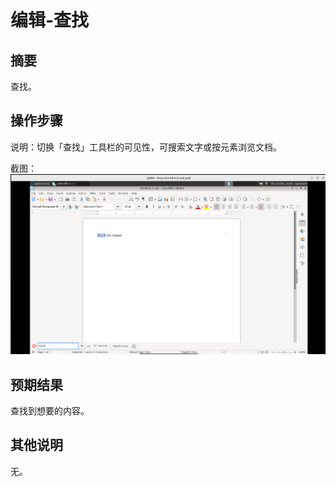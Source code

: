 # 编辑-查找

## 摘要

查找。

## 操作步骤

说明：切换「查找」工具栏的可见性，可搜索文字或按元素浏览文档。

截图：![image](./img/z29.png)

## 预期结果

查找到想要的内容。

## 其他说明

无。

